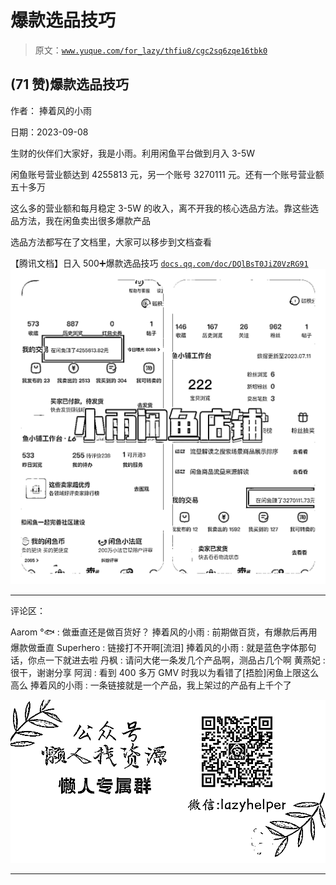 # 爆款选品技巧

> 原文：[`www.yuque.com/for_lazy/thfiu8/cgc2sq6zqe16tbk0`](https://www.yuque.com/for_lazy/thfiu8/cgc2sq6zqe16tbk0)

## (71 赞)爆款选品技巧

作者： 捧着风的小雨

日期：2023-09-08

生财的伙伴们大家好，我是小雨。利用闲鱼平台做到月入 3-5W

闲鱼账号营业额达到 4255813 元，另一个账号 3270111 元。还有一个账号营业额五十多万

这么多的营业额和每月稳定 3-5W 的收入，离不开我的核心选品方法。靠这些选品方法，我在闲鱼卖出很多爆款产品

选品方法都写在了文档里，大家可以移步到文档查看

【腾讯文档】日入 500➕爆款选品技巧 [`docs.qq.com/doc/DQlBsT0JiZ0VzRG91`](https://docs.qq.com/doc/DQlBsT0JiZ0VzRG91)![](img/ede28d5994a92a37f1d9af225c915287.png)

* * *

评论区：

Aarom °🐟 : 做垂直还是做百货好？
捧着风的小雨 : 前期做百货，有爆款后再用爆款做垂直
Superhero : 链接打不开啊[流泪]
捧着风的小雨 : 就是蓝色字体那句话，你点一下就进去啦
丹枫 : 请问大佬一条发几个产品啊，测品占几个啊
黄燕妃 : 很干，谢谢分享
阿润 : 看到 400 多万 GMV 时我以为看错了[捂脸]闲鱼上限这么高么
捧着风的小雨 : 一条链接就是一个产品，我上架过的产品有上千个了

![](img/1c37d505930596d12a88ab23e11aa07a.png)

* * *